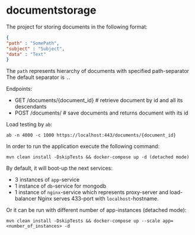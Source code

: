 # documentstorage

The project for storing documents in the following format:
```json
{
"path" : "SomePath",
"subject" : "Subject",
"data" : "Text"
}
```
The `path` represents hierarchy of documents with specified path-separator
The default separator is `.`.


Endpoints:
- GET  /documents/{document_id} # retrieve document by id and all its descendants
- POST /documents/              # save documents and returns document with its id

Load testing by `ab`:
```shell script
ab -n 4000 -c 1000 https://localhost:443/documents/{document_id}
```

In order to run the application execute the following command:
```shell script
mvn clean install -DskipTests && docker-compose up -d (detached mode)
```
By default, it will boot-up the next services:
- 3 instances of `app`-service
- 1 instance of `db`-service for mongodb
- 1 instance of `nginx`-service which represents proxy-server and load-balancer
Nginx serves 433-port with `localhost`-hostname.

Or it can be run with different number of app-instances (detached mode):
```shell script
mvn clean install -DskipTests && docker-compose up --scale app=<number_of_instances> -d
```